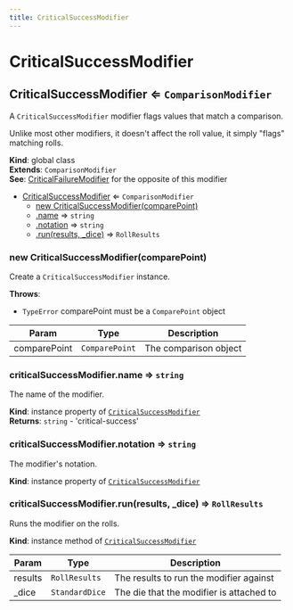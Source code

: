 ```yaml
---
title: CriticalSuccessModifier
---
```


# CriticalSuccessModifier

<a name="CriticalSuccessModifier"></a>

## CriticalSuccessModifier ⇐ <code>ComparisonModifier</code>
A `CriticalSuccessModifier` modifier flags values that match a comparison.

Unlike most other modifiers, it doesn't affect the roll value, it simply "flags" matching rolls.

**Kind**: global class  
**Extends**: <code>ComparisonModifier</code>  
**See**: [CriticalFailureModifier](CriticalFailureModifier) for the opposite of this modifier  

* [CriticalSuccessModifier](#CriticalSuccessModifier) ⇐ <code>ComparisonModifier</code>
    * [new CriticalSuccessModifier(comparePoint)](#new_CriticalSuccessModifier_new)
    * [.name](#CriticalSuccessModifier+name) ⇒ <code>string</code>
    * [.notation](#CriticalSuccessModifier+notation) ⇒ <code>string</code>
    * [.run(results, _dice)](#CriticalSuccessModifier+run) ⇒ <code>RollResults</code>

<a name="new_CriticalSuccessModifier_new"></a>

### new CriticalSuccessModifier(comparePoint)
Create a `CriticalSuccessModifier` instance.

**Throws**:

- <code>TypeError</code> comparePoint must be a `ComparePoint` object


| Param | Type | Description |
| --- | --- | --- |
| comparePoint | <code>ComparePoint</code> | The comparison object |

<a name="CriticalSuccessModifier+name"></a>

### criticalSuccessModifier.name ⇒ <code>string</code>
The name of the modifier.

**Kind**: instance property of [<code>CriticalSuccessModifier</code>](#CriticalSuccessModifier)  
**Returns**: <code>string</code> - 'critical-success'  
<a name="CriticalSuccessModifier+notation"></a>

### criticalSuccessModifier.notation ⇒ <code>string</code>
The modifier's notation.

**Kind**: instance property of [<code>CriticalSuccessModifier</code>](#CriticalSuccessModifier)  
<a name="CriticalSuccessModifier+run"></a>

### criticalSuccessModifier.run(results, _dice) ⇒ <code>RollResults</code>
Runs the modifier on the rolls.

**Kind**: instance method of [<code>CriticalSuccessModifier</code>](#CriticalSuccessModifier)  

| Param | Type | Description |
| --- | --- | --- |
| results | <code>RollResults</code> | The results to run the modifier against |
| _dice | <code>StandardDice</code> | The die that the modifier is attached to |

